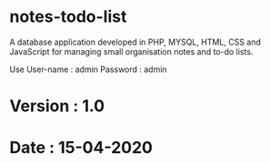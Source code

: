 # notes-todo-list
A database application developed in PHP, MYSQL, HTML, CSS and JavaScript for managing small organisation notes and to-do lists.

Use User-name : admin
Password : admin

# Version : 1.0 
# Date : 15-04-2020 
